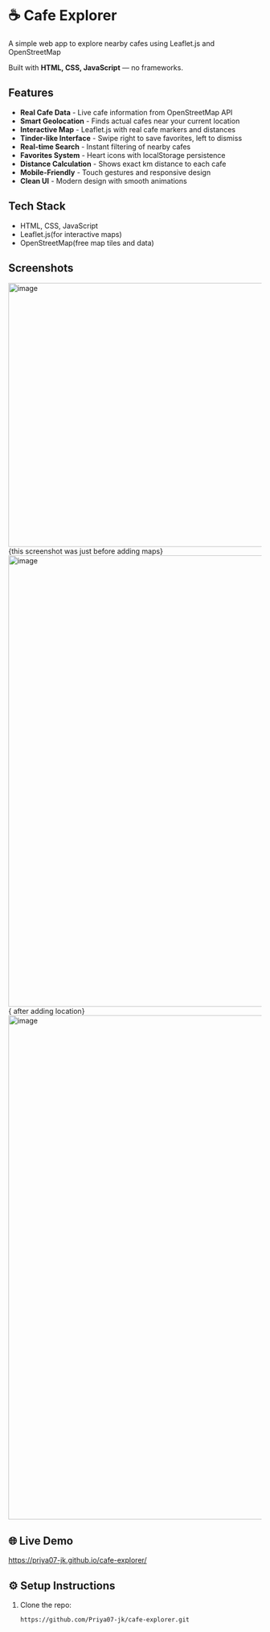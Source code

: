 # ☕ Cafe Explorer

A simple web app to explore nearby cafes using Leaflet.js and OpenStreetMap
 
Built with **HTML, CSS, JavaScript** — no frameworks.

## Features
- **Real Cafe Data** - Live cafe information from OpenStreetMap API
- **Smart Geolocation** - Finds actual cafes near your current location  
- **Interactive Map** - Leaflet.js with real cafe markers and distances
- **Tinder-like Interface** - Swipe right to save favorites, left to dismiss
- **Real-time Search** - Instant filtering of nearby cafes
- **Favorites System** - Heart icons with localStorage persistence
- **Distance Calculation** - Shows exact km distance to each cafe
- **Mobile-Friendly** - Touch gestures and responsive design
- **Clean UI** - Modern design with smooth animations

##  Tech Stack
- HTML, CSS, JavaScript  
- Leaflet.js(for interactive maps)
- OpenStreetMap(free map tiles and data)

##  Screenshots
<img width="1186" height="524" alt="image" src="https://github.com/user-attachments/assets/537f34ca-f321-4687-aaf0-ddc1c1fe237d" /> {this screenshot was just before adding maps}
<img width="1814" height="896" alt="image" src="https://github.com/user-attachments/assets/5345c8d7-4981-4012-a995-5cf82764faf3" /> { after adding location}
<img width="1642" height="1001" alt="image" src="https://github.com/user-attachments/assets/776a2f36-c440-43d6-9197-d8a6f298f935" />




## 🌐 Live Demo
 https://priya07-jk.github.io/cafe-explorer/


## ⚙️ Setup Instructions
1. Clone the repo:
   ```bash
   https://github.com/Priya07-jk/cafe-explorer.git

